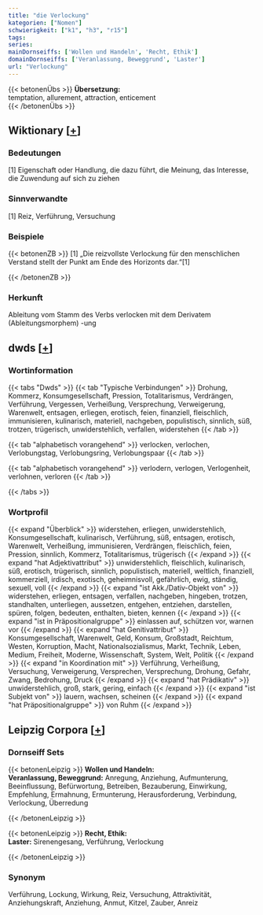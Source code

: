 ```yaml
---
title: "die Verlockung"
kategorien: ["Nomen"]
schwierigkeit: ["k1", "h3", "r15"]
tags:
series:
mainDornseiffs: ['Wollen und Handeln', 'Recht, Ethik']
domainDornseiffs: ['Veranlassung, Beweggrund', 'Laster']
url: "Verlockung"
---
```


{{< betonenÜbs >}}
**Übersetzung:**  
temptation, allurement, attraction, enticement  
{{< /betonenÜbs >}}

## Wiktionary [[+](https://de.wiktionary.org/wiki/Verlockung)]

### Bedeutungen
[1] Eigenschaft oder Handlung, die dazu führt, die Meinung, das Interesse, die Zuwendung auf sich zu ziehen  

### Sinnverwandte
[1] Reiz, Verführung, Versuchung  

### Beispiele
{{< betonenZB >}}
[1] „Die reizvollste Verlockung für den menschlichen Verstand stellt der Punkt am Ende des Horizonts dar.“[1]  

{{< /betonenZB >}}
### Herkunft
Ableitung vom Stamm des Verbs verlocken mit dem Derivatem (Ableitungsmorphem) -ung  



## dwds [[+](https://www.dwds.de/wb/Verlockung)]

### Wortinformation
{{< tabs "Dwds" >}}
{{< tab "Typische Verbindungen" >}}
Drohung, Kommerz, Konsumgesellschaft, Pression, Totalitarismus, Verdrängen, Verführung, Vergessen, Verheißung, Versprechung, Verweigerung, Warenwelt, entsagen, erliegen, erotisch, feien, finanziell, fleischlich, immunisieren, kulinarisch, materiell, nachgeben, populistisch, sinnlich, süß, trotzen, trügerisch, unwiderstehlich, verfallen, widerstehen
{{< /tab >}}

{{< tab "alphabetisch vorangehend" >}}
verlocken, verlochen, Verlobungstag, Verlobungsring, Verlobungspaar
{{< /tab >}}

{{< tab "alphabetisch vorangehend" >}}
verlodern, verlogen, Verlogenheit, verlohnen, verloren
{{< /tab >}}

{{< /tabs >}}

### Wortprofil
{{< expand "Überblick" >}} widerstehen, erliegen, unwiderstehlich, Konsumgesellschaft, kulinarisch, Verführung, süß, entsagen, erotisch, Warenwelt, Verheißung, immunisieren, Verdrängen, fleischlich, feien, Pression, sinnlich, Kommerz, Totalitarismus, trügerisch {{< /expand >}}
{{< expand "hat Adjektivattribut" >}} unwiderstehlich, fleischlich, kulinarisch, süß, erotisch, trügerisch, sinnlich, populistisch, materiell, weltlich, finanziell, kommerziell, irdisch, exotisch, geheimnisvoll, gefährlich, ewig, ständig, sexuell, voll {{< /expand >}}
{{< expand "ist Akk./Dativ-Objekt von" >}} widerstehen, erliegen, entsagen, verfallen, nachgeben, hingeben, trotzen, standhalten, unterliegen, aussetzen, entgehen, entziehen, darstellen, spüren, folgen, bedeuten, enthalten, bieten, kennen {{< /expand >}}
{{< expand "ist in Präpositionalgruppe" >}} einlassen auf, schützen vor, warnen vor {{< /expand >}}
{{< expand "hat Genitivattribut" >}} Konsumgesellschaft, Warenwelt, Geld, Konsum, Großstadt, Reichtum, Westen, Korruption, Macht, Nationalsozialismus, Markt, Technik, Leben, Medium, Freiheit, Moderne, Wissenschaft, System, Welt, Politik {{< /expand >}}
{{< expand "in Koordination mit" >}} Verführung, Verheißung, Versuchung, Verweigerung, Versprechen, Versprechung, Drohung, Gefahr, Zwang, Bedrohung, Druck {{< /expand >}}
{{< expand "hat Prädikativ" >}} unwiderstehlich, groß, stark, gering, einfach {{< /expand >}}
{{< expand "ist Subjekt von" >}} lauern, wachsen, scheinen {{< /expand >}}
{{< expand "hat Präpositionalgruppe" >}} von Ruhm {{< /expand >}}

## Leipzig Corpora [[+](https://corpora.uni-leipzig.de/en/res?word=Verlockung&corpusId=deu_newscrawl-public_2018)]

### Dornseiff Sets
{{< betonenLeipzig >}}
**Wollen und Handeln:**  
**Veranlassung, Beweggrund:** Anregung, Anziehung, Aufmunterung, Beeinflussung, Befürwortung, Betreiben, Bezauberung, Einwirkung, Empfehlung, Ermahnung, Ermunterung, Herausforderung, Verbindung, Verlockung, Überredung  

{{< /betonenLeipzig >}}


{{< betonenLeipzig >}}
**Recht, Ethik:**  
**Laster:** Sirenengesang, Verführung, Verlockung  

{{< /betonenLeipzig >}}

### Synonym
Verführung, Lockung, Wirkung, Reiz, Versuchung, Attraktivität, Anziehungskraft, Anziehung, Anmut, Kitzel, Zauber, Anreiz

